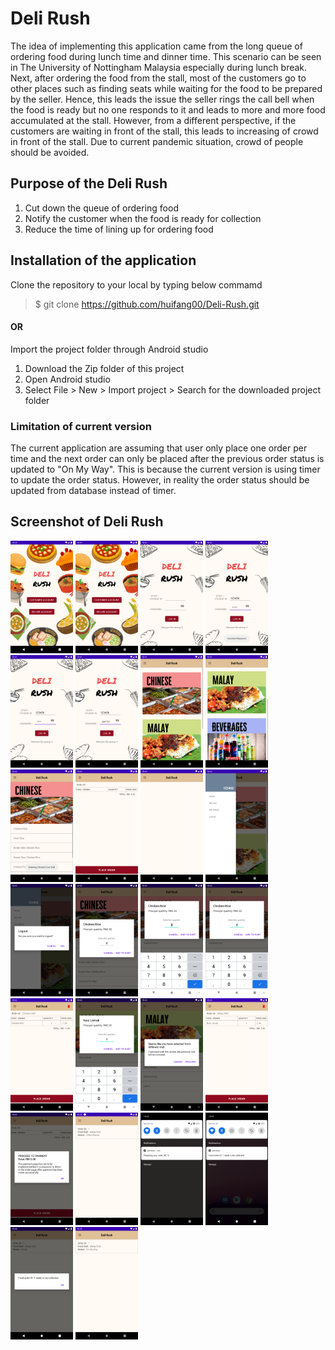 # Deli Rush
The idea of implementing this application came from the long queue of ordering food during lunch time and dinner time. 
This scenario can be seen in The University of Nottingham Malaysia especially during lunch break.
Next, after ordering the food from the stall, most of the customers go to other places such as finding seats while waiting for the food to be prepared by the seller.
Hence, this leads the issue the seller rings the call bell when the food is ready but no one responds to it and leads to more and more food accumulated at the stall.
However, from a different perspective, if the customers are waiting in front of the stall, this leads to increasing of crowd in front of the stall.
Due to current pandemic situation, crowd of people should be avoided.

## Purpose of the Deli Rush
1. Cut down the queue of ordering food
2. Notify the customer when the food is ready for collection
3. Reduce the time of lining up for ordering food

## Installation of the application
Clone the repository to your local by typing below commamd
> $ git clone https://github.com/huifang00/Deli-Rush.git
#### OR
Import the project folder through Android studio
1. Download the Zip folder of this project
2. Open Android studio
3. Select File > New > Import project > Search for the downloaded project folder

### Limitation of current version
The current application are assuming that user only place one order per time and the next order can only be placed after the previous order status is updated to "On My Way". This is because the current version is using timer to update the order status. However, in reality the order status should be updated from database instead of timer.

## Screenshot of Deli Rush
<img src="./Deli Rush Images/1.png" width="100" height="180">
<img src="./Deli Rush Images/2.png" width="100" height="180">
<img src="./Deli Rush Images/3.png" width="100" height="180">
<img src="./Deli Rush Images/4.png" width="100" height="180">
<img src="./Deli Rush Images/5.png" width="100" height="180">
<img src="./Deli Rush Images/6.png" width="100" height="180">
<img src="./Deli Rush Images/7.png" width="100" height="180">
<img src="./Deli Rush Images/8.png" width="100" height="180">
<img src="./Deli Rush Images/9.png" width="100" height="180">
<img src="./Deli Rush Images/10.png" width="100" height="180">
<img src="./Deli Rush Images/11.png" width="100" height="180">
<img src="./Deli Rush Images/12.png" width="100" height="180">
<img src="./Deli Rush Images/13.png" width="100" height="180">
<img src="./Deli Rush Images/14.png" width="100" height="180">
<img src="./Deli Rush Images/15.png" width="100" height="180">
<img src="./Deli Rush Images/16.png" width="100" height="180">
<img src="./Deli Rush Images/17.png" width="100" height="180">
<img src="./Deli Rush Images/18.png" width="100" height="180">
<img src="./Deli Rush Images/19.png" width="100" height="180">
<img src="./Deli Rush Images/20.png" width="100" height="180">
<img src="./Deli Rush Images/21.png" width="100" height="180">
<img src="./Deli Rush Images/22.png" width="100" height="180">
<img src="./Deli Rush Images/23.png" width="100" height="180">
<img src="./Deli Rush Images/24.png" width="100" height="180">
<img src="./Deli Rush Images/25.png" width="100" height="180">
<img src="./Deli Rush Images/26.png" width="100" height="180">
